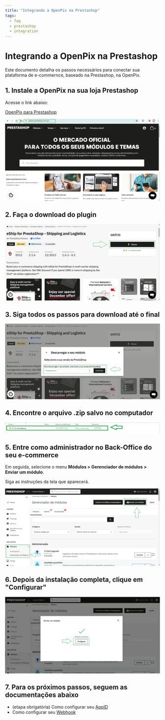 ```yaml
---
title: "Integrando a OpenPix na Prestashop"
tags:
  - faq
  - prestashop
  - integration
---
```

# Integrando a OpenPix na Prestashop

Este documento detalha os passos necessários para conectar sua plataforma de e-commernce, baseado na Prestashop, na OpenPix. 

## 1. Instale a OpenPix na sua loja Prestashop

Acesse o link abaixo:

[OpenPix para Prestashop](https://addons.prestashop.com/link_da_openpix_aqui)

![Go to Pretashop addons' market](./__assets__/prestashop-step-0.png "step 1")

## 2. Faça o download do plugin

![Faça o download do plugin](./__assets__/prestashop-step-3.png "step 2")

## 3. Siga todos os passos para download até o final

![Siga todos os passos para download até o final](./__assets__/prestashop-step-4.png "step 3")

## 4. Encontre o arquivo .zip salvo no computador

![Encontre o arquivo .zip salvo no computador](./__assets__/prestashop-step-5.png "step 4")

## 5. Entre como administrador no Back-Office do seu e-commerce

Em seguida, selecione o menu **Módulos > Gerenciador de módulos > Enviar um módulo**.

Siga as instruções da tela que aparecerá. 

![As a loggged user open your prestashop back-office](./__assets__/prestashop-step-6.png "step 5")

## 6. Depois da instalação completa, clique em "Configurar"

![As a loggged user open your prestashop back-office](./__assets__/prestashop-step-7.png "step 6")

## 7. Para os próximos passos, seguem as documentações abaixo

- (etapa obrigatória) Como configurar seu [AppID](./plugin-set-up.md)
- Como configurar seu [Webhook](./webhook-set-up.md)
